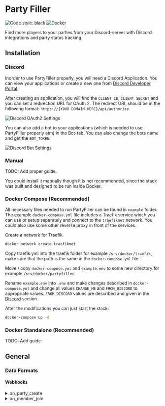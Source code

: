 # Party Filler
[![Code style: black](https://img.shields.io/badge/code%20style-black-000000.svg)](https://github.com/psf/black)
[![Docker](https://github.com/Natsku123/party-filler/actions/workflows/docker-publish.yml/badge.svg)](https://github.com/Natsku123/party-filler/actions/workflows/docker-publish.yml)

Find more players to your parties from your Discord-server with Discord integrations 
and party status tracking.

## Installation

### Discord

Inorder to use PartyFiller properly, you will need a Discord Application. You can view your applications or create a new one from [Discord Developer Portal](https://discord.com/developers/applications).

After creating an application, you will find the `CLIENT ID`, `CLIENT SECRET` and you can set a redirection URL for OAuth 2. The redirect URL should be in the following format:
```https://[YOUR DOMAIN HERE]/api/authorize```

![Discord OAuth2 Settings](https://raw.githubusercontent.com/Natsku123/party-filler/master/examples/images/partyfiller_discord_oauth.png)

You can also add a bot to your applications (which is needed to use PartyFiller properly atm) in the Bot-tab. You can also change the bots name and get the `BOT_TOKEN`.

![Discord Bot Settings](https://raw.githubusercontent.com/Natsku123/party-filler/master/examples/images/partyfiller_discord_bot.png)
### Manual

TODO: Add proper guide.

You could install it manually though it is not recommended, since the stack was built and designed to be run inside Docker.

### Docker Compose (Recommended)

All necessary files needed to run PartyFiller can be found in `example` folder. The example `docker-compose.yml` file includes a Traefik service which you can use or setup separately and connect to the `traefiknet` network. You could also use some other reverse proxy in front of the services.

Create a network for Traefik.
```bash
docker network create traefiknet
```

Copy traefik.yml into the traefik folder for example `/srv/docker/traefik`, make sure that the path is the same in the `docker-compose.yml` file.

Move / copy `docker-compose.yml` and `example.env` to some new directory for example `/srv/docker/partyfiller`.

Rename `example.env` into `.env` and make changes described in `docker-compose.yml` and change all values `CHANGE_ME` and `FROM_DISCORD` to appropriate values. `FROM_DISCORD` values are described and given in the [Discord](#discord) section.

After the modifications you can just start the stack:
```bash
docker-compose up -d
```

### Docker Standalone (Recommended)

TODO: Add guide.

## General

### Data Formats

#### Webhooks

<details>
<summary>on_party_create</summary>
<p>

```json
{
    "party": {
        "id": 7,
        "title": "Title",
        "leaderId": 1,
        "game": "Game",
        "maxPlayers": 5,
        "minPlayers": 5,
        "description": "Description",
        "channelId": 1,
        "startTime": "1996-10-15T00:05:32Z",
        "endTime": "1996-10-15T00:05:32Z",
        "channel": {
            "id": 1,
            "name": "chat",
            "discordId": "123456789012345678",
            "serverId": 3
        },
        "leader":  {
            "id": 1,
            "discordId": "123456789012345678",
            "name": "Player name",
            "discriminator": "1234",
            "icon": "iconHash"
        },
        "members": []
    },
    "event": {
        "name": "on_party_create",
        "datetime": "1996-10-15T00:05:32Z"
    }
}
```
</p>
</details>
<details>
<summary>on_member_join</summary>
<p>
        
```json
{
    "member": {
        "id": 4,
        "playerReq": null,
        "partyId": 9,
        "playerId": 1,
        "roleId": null,
        "party": {
            "id": 9,
            "title": "Title",
            "leaderId": 2,
            "game": "Game",
            "maxPlayers": 1,
            "minPlayers": 1,
            "description": "nopee testi - SUORITETTU",
            "channelId": 1,
            "startTime": "1996-10-15T00:05:32Z",
            "endTime": "1996-10-15T00:05:32Z"
        },
        "player": {
            "id": 1,
            "discordId": "123456789012345678",
            "name": "Player name",
            "discriminator": "1234",
            "icon": "iconHash"
        },
        "role": null
    },
    "channel": {
        "id": 1,
        "name": "chat",
        "discordId": "123456789012345678",
        "serverId": 3
    },
    "event": {
        "name": "on_member_join",
        "datetime": "1996-10-15T00:05:32Z"
    }
}
```
</p>
</details>
